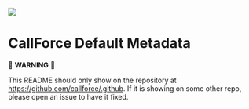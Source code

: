 [![](https://github.com/callforce/.github/workflows/standardize/badge.svg)](https://github.com/callforce/.github/actions?query=workflow%3A%22standardize%22)

# CallForce Default Metadata

:rotating_light: **WARNING** :rotating_light: 

This README should only show on the repository at https://github.com/callforce/.github. If it is showing on some other repo, please open an issue to have it fixed.
